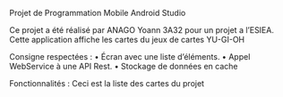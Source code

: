 Projet de Programmation Mobile Android Studio

Ce projet a été réalisé par ANAGO Yoann 3A32 pour un projet a l’ESIEA.
Cette application affiche les cartes du jeux de cartes YU-GI-OH

Consigne respectées :
•	Écran avec une liste d’éléments.
•	Appel WebService à une API Rest.
•	Stockage de données en cache

Fonctionnalités :
Ceci est la liste des cartes du projet
